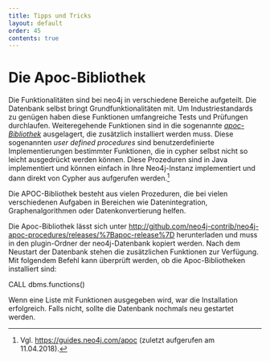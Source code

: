 ```yaml
---
title: Tipps und Tricks
layout: default
order: 45
contents: true
---
```


# Die Apoc-Bibliothek

Die Funktionalitäten sind bei neo4j in verschiedene Bereiche aufgeteilt. Die Datenbank selbst bringt Grundfunktionalitäten mit. Um Industriestandards zu genügen haben diese Funktionen umfangreiche Tests und Prüfungen durchlaufen. Weiteregehende Funktionen sind in die sogenannte [*apoc-Bibliothek*](https://guides.neo4j.com/apoc) ausgelagert, die zusätzlich installiert werden muss. Diese sogenannten *user defined procedures* sind benutzerdefinierte Implementierungen bestimmter Funktionen, die in cypher selbst nicht so leicht ausgedrückt werden können. Diese Prozeduren sind in Java implementiert und können einfach in Ihre Neo4j-Instanz implementiert und dann direkt von Cypher aus aufgerufen werden.[^5cb9]

Die APOC-Bibliothek besteht aus vielen Prozeduren, die bei vielen verschiedenen Aufgaben in Bereichen wie Datenintegration, Graphenalgorithmen oder Datenkonvertierung helfen.

Die Apoc-Bibliothek lässt sich unter http://github.com/neo4j-contrib/neo4j-apoc-procedures/releases/%7Bapoc-release%7D herunterladen und muss in den plugin-Ordner der neo4j-Datenbank kopiert werden. Nach dem Neustart der Datenbank stehen die zusätzlichen Funktionen zur Verfügung. Mit folgendem Befehl kann überprüft werden, ob die Apoc-Bibliotheken installiert sind:

CALL dbms.functions()

Wenn eine Liste mit Funktionen ausgegeben wird, war die Installation erfolgreich. Falls nicht, sollte die Datenbank nochmals neu gestartet werden.

[^5cb9]: Vgl. https://guides.neo4j.com/apoc (zuletzt aufgerufen am 11.04.2018).
